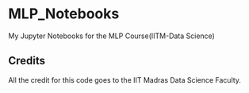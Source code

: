 # MLP_Notebooks
My Jupyter Notebooks for the MLP Course(IITM-Data Science)

## Credits
All the credit for this code goes to the IIT Madras Data Science Faculty.
